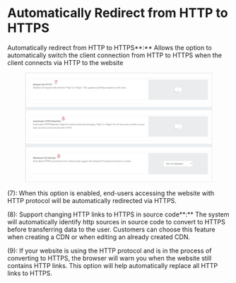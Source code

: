 # Automatically Redirect from HTTP to HTTPS

Automatically redirect from HTTP to HTTPS\*\*:\*\* Allows the option to automatically switch the client connection from HTTP to HTTPS when the client connects via HTTP to the website

<figure><img src="../../.gitbook/assets/image (194).png" alt=""><figcaption></figcaption></figure>

(7): When this option is enabled, end-users accessing the website with HTTP protocol will be automatically redirected via HTTPS.&#x20;

(8): Support changing HTTP links to HTTPS in source code\*\*:\*\* The system will automatically identify http sources in source code to convert to HTTPS before transferring data to the user. Customers can choose this feature when creating a CDN or when editing an already created CDN.&#x20;

(9): If your website is using the HTTP protocol and is in the process of converting to HTTPS, the browser will warn you when the website still contains HTTP links. This option will help automatically replace all HTTP links to HTTPS.
